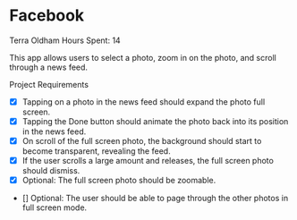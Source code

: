 Facebook
========
Terra Oldham
Hours Spent: 14 

This app allows users to select a photo, zoom in on the photo, and scroll through a news feed. 

Project Requirements
- [x] Tapping on a photo in the news feed should expand the photo full screen.
- [x] Tapping the Done button should animate the photo back into its position in the news feed.
- [x] On scroll of the full screen photo, the background should start to become transparent, revealing the feed.
- [x] If the user scrolls a large amount and releases, the full screen photo should dismiss.
- [x] Optional: The full screen photo should be zoomable.
- [] Optional: The user should be able to page through the other photos in full screen mode.
